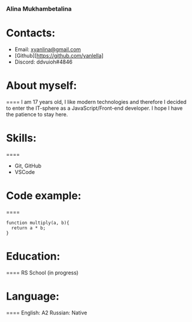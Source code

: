### Alina Mukhambetalina

# Contacts:

- Email: xyanlina@gmail.com
- [Github][https://github.com/yanlella]
- Discord: ddvuioh#4846

# About myself:
====
I am 17 years old, I like modern technologies and therefore I decided to enter the IT-sphere as a JavaScript/Front-end developer. I hope I have the patience to stay here.

# Skills:
====
- Git, GitHub
- VSCode
 
# Code example:
====
```
function multiply(a, b){
  return a * b;
}
```

# Education:
====
RS School (in progress)
# Language:
====
English: A2
Russian: Native

